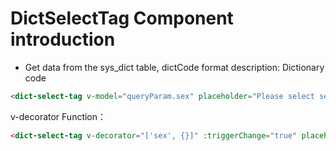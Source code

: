 # DictSelectTag Component introduction

- Get data from the sys_dict table, dictCode format description: Dictionary code
```html
<dict-select-tag v-model="queryParam.sex" placeholder="Please select sex" dictCode="sex"/>
```

v-decorator Function：
```html
<dict-select-tag v-decorator="['sex', {}]" :triggerChange="true" placeholder="Please select sex" dictCode="sex"/>
```
